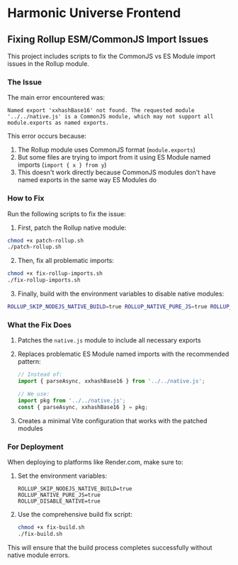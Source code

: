 # Harmonic Universe Frontend

## Fixing Rollup ESM/CommonJS Import Issues

This project includes scripts to fix the CommonJS vs ES Module import issues in the Rollup module.

### The Issue

The main error encountered was:

```
Named export 'xxhashBase16' not found. The requested module '../../native.js' is a CommonJS module, which may not support all module.exports as named exports.
```

This error occurs because:

1. The Rollup module uses CommonJS format (`module.exports`)
2. But some files are trying to import from it using ES Module named imports (`import { x } from y`)
3. This doesn't work directly because CommonJS modules don't have named exports in the same way ES Modules do

### How to Fix

Run the following scripts to fix the issue:

1. First, patch the Rollup native module:

```bash
chmod +x patch-rollup.sh
./patch-rollup.sh
```

2. Then, fix all problematic imports:

```bash
chmod +x fix-rollup-imports.sh
./fix-rollup-imports.sh
```

3. Finally, build with the environment variables to disable native modules:

```bash
ROLLUP_SKIP_NODEJS_NATIVE_BUILD=true ROLLUP_NATIVE_PURE_JS=true ROLLUP_DISABLE_NATIVE=true npm run build
```

### What the Fix Does

1. Patches the `native.js` module to include all necessary exports
2. Replaces problematic ES Module named imports with the recommended pattern:

   ```javascript
   // Instead of:
   import { parseAsync, xxhashBase16 } from '../../native.js';

   // We use:
   import pkg from '../../native.js';
   const { parseAsync, xxhashBase16 } = pkg;
   ```

3. Creates a minimal Vite configuration that works with the patched modules

### For Deployment

When deploying to platforms like Render.com, make sure to:

1. Set the environment variables:

   ```
   ROLLUP_SKIP_NODEJS_NATIVE_BUILD=true
   ROLLUP_NATIVE_PURE_JS=true
   ROLLUP_DISABLE_NATIVE=true
   ```

2. Use the comprehensive build fix script:
   ```bash
   chmod +x fix-build.sh
   ./fix-build.sh
   ```

This will ensure that the build process completes successfully without native module errors.

